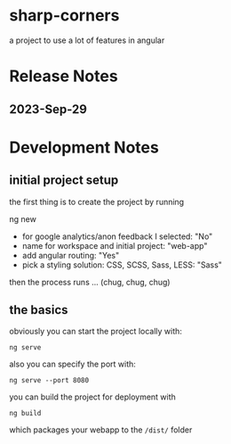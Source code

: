 # sharp-corners
a project to use a lot of features in angular

# Release Notes
## 2023-Sep-29

# Development Notes
## initial project setup
the first thing is to create the project by running 

  ng new

* for google analytics/anon feedback I selected: "No"
* name for workspace and initial project: "web-app"
* add angular routing: "Yes"
* pick a styling solution: CSS, SCSS, Sass, LESS: "Sass"

then the process runs ... (chug, chug, chug)

## the basics
obviously you can start the project locally with:

`ng serve`

also you can specify the port with:

`ng serve --port 8080`

you can build the project for deployment with

`ng build`

which packages your webapp to the `/dist/` folder


